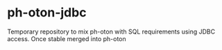 # ph-oton-jdbc

Temporary repository to mix ph-oton with SQL requirements using JDBC access. Once stable merged into ph-oton
